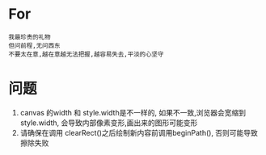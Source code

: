 # For
    我最珍贵的礼物
    但问前程,无问西东
    不要太在意,越在意越无法把握,越容易失去,平淡的心坚守
# 问题
1. canvas 的width 和 style.width是不一样的, 如果不一致,浏览器会宽缩到style.width, 会导致内部像素变形,画出来的图形可能变形
2. 请确保在调用 clearRect()之后绘制新内容前调用beginPath(), 否则可能导致擦除失败